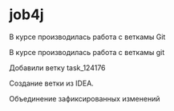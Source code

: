 # job4j

В курсе производилась работа с веткамы Git

В курсе производилась работа с веткамы git

Добавили ветку task_124176

Создание ветки из IDEA.

Объединение зафиксированных изменений